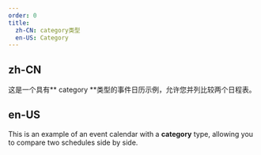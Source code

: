 ```yaml
---
order: 0
title:
  zh-CN: category类型
  en-US: Category
---
```


## zh-CN

这是一个具有** category **类型的事件日历示例，允许您并列比较两个日程表。

## en-US

This is an example of an event calendar with a **category** type, allowing you to compare two schedules side by side.